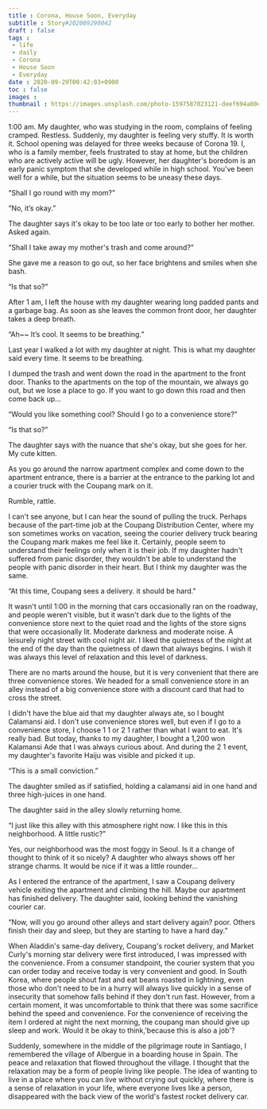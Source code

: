```yaml
---
title : Corona, House Soon, Everyday
subtitle : Story#202009290042
draft : false
tags :
 - life
 - daily
 - Corona
 - House Soon
 - Everyday
date : 2020-09-29T00:42:03+0900
toc : false
images : 
thumbnail : https://images.unsplash.com/photo-1597587023121-deef694a80c1?ixlib=rb-1.2.1&q=85&fm=jpg&crop=entropy&cs=srgb&ixid=eyJhcHBfaWQiOjE1NTU0OX0
---
```

1:00 am. My daughter, who was studying in the room, complains of feeling cramped. Restless. Suddenly, my daughter is feeling very stuffy. It is worth it. School opening was delayed for three weeks because of Corona 19. I, who is a family member, feels frustrated to stay at home, but the children who are actively active will be ugly. However, her daughter's boredom is an early panic symptom that she developed while in high school. You've been well for a while, but the situation seems to be uneasy these days.  

“Shall I go round with my mom?”  

“No, it’s okay.”  

The daughter says it's okay to be too late or too early to bother her mother. Asked again.  

“Shall I take away my mother's trash and come around?”  

She gave me a reason to go out, so her face brightens and smiles when she bash.  

“Is that so?”  

After 1 am, I left the house with my daughter wearing long padded pants and a garbage bag. As soon as she leaves the common front door, her daughter takes a deep breath.  

“Ah~~ It’s cool. It seems to be breathing.”  

Last year I walked a lot with my daughter at night. This is what my daughter said every time. It seems to be breathing.  

I dumped the trash and went down the road in the apartment to the front door. Thanks to the apartments on the top of the mountain, we always go out, but we lose a place to go. If you want to go down this road and then come back up...  

“Would you like something cool? Should I go to a convenience store?”  

“Is that so?”  

The daughter says with the nuance that she's okay, but she goes for her. My cute kitten.  

As you go around the narrow apartment complex and come down to the apartment entrance, there is a barrier at the entrance to the parking lot and a courier truck with the Coupang mark on it.  

Rumble, rattle.  

I can't see anyone, but I can hear the sound of pulling the truck. Perhaps because of the part-time job at the Coupang Distribution Center, where my son sometimes works on vacation, seeing the courier delivery truck bearing the Coupang mark makes me feel like it. Certainly, people seem to understand their feelings only when it is their job. If my daughter hadn't suffered from panic disorder, they wouldn't be able to understand the people with panic disorder in their heart. But I think my daughter was the same.  

“At this time, Coupang sees a delivery. it should be hard."  

It wasn't until 1:00 in the morning that cars occasionally ran on the roadway, and people weren't visible, but it wasn't dark due to the lights of the convenience store next to the quiet road and the lights of the store signs that were occasionally lit. Moderate darkness and moderate noise. A leisurely night street with cool night air. I liked the quietness of the night at the end of the day than the quietness of dawn that always begins. I wish it was always this level of relaxation and this level of darkness.  

There are no marts around the house, but it is very convenient that there are three convenience stores. We headed for a small convenience store in an alley instead of a big convenience store with a discount card that had to cross the street.  

I didn't have the blue aid that my daughter always ate, so I bought Calamansi aid. I don't use convenience stores well, but even if I go to a convenience store, I choose 1 1 or 2 1 rather than what I want to eat. It's really bad. But today, thanks to my daughter, I bought a 1,200 won Kalamansi Ade that I was always curious about. And during the 2 1 event, my daughter's favorite Haiju was visible and picked it up.  

“This is a small conviction.”  

The daughter smiled as if satisfied, holding a calamansi aid in one hand and three high-juices in one hand.  

The daughter said in the alley slowly returning home.  

“I just like this alley with this atmosphere right now. I like this in this neighborhood. A little rustic?”  

Yes, our neighborhood was the most foggy in Seoul. Is it a change of thought to think of it so nicely? A daughter who always shows off her strange charms. It would be nice if it was a little rounder...  

As I entered the entrance of the apartment, I saw a Coupang delivery vehicle exiting the apartment and climbing the hill. Maybe our apartment has finished delivery. The daughter said, looking behind the vanishing courier car.  

“Now, will you go around other alleys and start delivery again? poor. Others finish their day and sleep, but they are starting to have a hard day.”  

When Aladdin's same-day delivery, Coupang's rocket delivery, and Market Curly's morning star delivery were first introduced, I was impressed with the convenience. From a consumer standpoint, the courier system that you can order today and receive today is very convenient and good. In South Korea, where people shout fast and eat beans roasted in lightning, even those who don't need to be in a hurry will always live quickly in a sense of insecurity that somehow falls behind if they don't run fast. However, from a certain moment, it was uncomfortable to think that there was some sacrifice behind the speed and convenience. For the convenience of receiving the item I ordered at night the next morning, the coupang man should give up sleep and work. Would it be okay to think,'because this is also a job'?  

Suddenly, somewhere in the middle of the pilgrimage route in Santiago, I remembered the village of Albergue in a boarding house in Spain. The peace and relaxation that flowed throughout the village. I thought that the relaxation may be a form of people living like people. The idea of wanting to live in a place where you can live without crying out quickly, where there is a sense of relaxation in your life, where everyone lives like a person, disappeared with the back view of the world's fastest rocket delivery car.